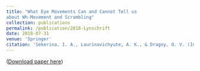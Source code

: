 ```yaml
---
title: "What Eye Movements Can and Cannot Tell us
about Wh-Movement and Scrambling"
collection: publications
permalink: /publication/2018-Lynschrift
date: 2018-07-31
venue: 'Springer'
citation: 'Sekerina, I. A., Laurinavichyute, A. K., & Dragoy, O. V. (In press.). &quot;What eye movements can and cannot tell us about Wh-movement and Scrambling.&quot; In <i>Carlson, K., Clifton, C., & Fodor, J. D. (Eds.), Grammatical Approaches to Language Processing–Essays in Honor of Lyn Frazier.</i> Springer'
---
```

([Download paper here](https://annlaurin.github.io/files/WhMovement.pdf))
